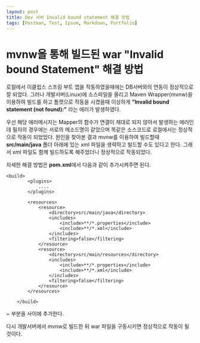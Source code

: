```yaml
---
layout: post
title: Dev 서버 Invalid bound statement 해결 방법
tags: [Postman, Test, Ipsum, Markdown, Portfolio]
---
```


# mvnw을 통해 빌드된 war "Invalid bound Statement" 해결 방법 

로컬에서 이클립스 스프링 부트 앱을 작동하였을때에는 DB서버와의 연동이 정상적으로 잘 되었다. 그러나 개발서버(Linux)에 소스파일을 올리고 Maven Wrapper(mvnw)을 이용하여 빌드를 하고 톰캣으로 작동을 시켰을때 이상하게 **"Invalid bound statement (not found):"** 라는 에러가 발생하였다. 

우선 해당 에러메시지는 Mapper의 함수가 연결이 제대로 되지 않아서 발생하는 에러인데 필자의 경우에는 서로의 메소드명이 같았으며 똑같은 소스코드로 로컬에서는 정상적으로 작동이 되었었다.  원인을 찾아본 결과 mvnw를 이용하여 빌드할때 **src/main/java** 폴더 아래에 있는 xml 파일을 생략하고 빌드할 수도 있다고 한다. 그래서 xml 파일도 함께 빌드하도록 해주었더니 정상적으로 작동되었다.

자세한 해결 방법은 **pom.xml**에서 다음과 같이 추가시켜주면 된다. 

```
<build>
		<plugins>
			....
		</plugins>

		<resources>
			<resource>
				<directory>src/main/java</directory>
				<includes>
					<include>**/*.properties</include>
					<include>**/*.xml</include>
				</includes>
				<filtering>false</filtering>
			</resource>
			<resource>
				<directory>src/main/resources</directory>
				<includes>
					<include>**/*.properties</include>
					<include>**/*.xml</include>
				</includes>
				<filtering>false</filtering>
			</resource>
		</resources>
		
	</build>
```

<resources> ~ </resource> 부분을 <build> 사이에 추가한다.

다시 개발서버에서 mvnw로 빌드한 뒤 war 파일을 구동시키면 정상적으로 작동이 될 것이다. 